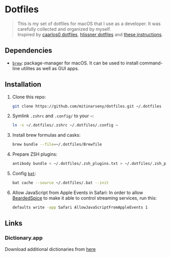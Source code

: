 # Dotfiles

> This is my set of dotfiles for macOS that I use as a developer. It was carefully collected and organized by myself.  
  Inspired by [caarlos0 dotfiles](https://github.com/caarlos0/dotfiles), [hlissner dotfiles](https://github.com/hlissner/dotfiles/tree/master/shell/zsh) and [these instructions](https://sourabhbajaj.com/mac-setup/).

## Dependencies

* [`brew`](https://brew.sh): package-manager for macOS. It can be used to install command-line utilites as well as GUI apps.

## Installation
1. Clone this repo:

   ```bash
   git clone https://github.com/mitinarseny/dotfiles.git ~/.dotfiles
   ```
   
1. Symlink `.zshrc` and `.config/` to your `~`:

   ```bash
   ln -s ~/.dotfiles/.zshrc ~/.dotfiles/.config ~
   ```
   
1. Install brew formulas and casks:

    ```bash
    brew bundle --file=~/.dotfiles/Brewfile
    ```
    
1. Prepare ZSH plugins:

    ```bash
    antibody bundle < ~/.dotfiles/.zsh_plugins.txt > ~/.dotfiles/.zsh_plugins.sh
    ```
    
1. Config [`bat`](https://github.com/sharkdp/bat):

    ```bash
    bat cache --source ~/.dotfiles/.bat --init
    ```
    
1. Allow JavaScript from Apple Events in Safari:
    In order to allow [BeardedSpice](https://github.com/beardedspice/beardedspice) to make it able to control streaming services, run this:
    ```bash
    defaults write -app Safari AllowJavaScriptFromAppleEvents 1
    ```

## Links
### Dictionary.app
Download additional dictionaries from [here](https://rutracker.org/forum/viewtopic.php?t=4264270)
